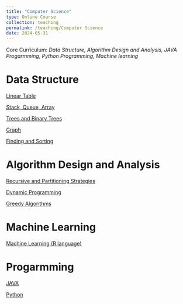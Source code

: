 ```yaml
---
title: "Computer Science"
type: Online Course
collection: teaching
permalink: /teaching/Computer Science
date: 2024-05-31
---
```


Core Curriculum: *Data Structure, Algorithm Design and Analysis, JAVA Progarmming, Python Programming, Machine learning*

Data Structure
======
[Linear Table](https://www.bilibili.com/video/BV1nk4y1c7Hp/)

[Stack, Queue, Array](https://www.bilibili.com/video/BV18H4y1U7T8/)

[Trees and Binary Trees](https://www.bilibili.com/video/BV1BM411R78b/)

[Graph](https://www.bilibili.com/video/BV1YQ4y1g7Wn/)

[Finding and Sorting](https://www.bilibili.com/video/BV1bN4y187n6/)


Algorithm Design and Analysis
======
[Recursive and Partitioning Strategies](https://www.bilibili.com/video/BV1hE421u7hs/)

[Dynamic Programming](https://www.bilibili.com/video/BV1vD421T7q9/)

[Greedy Algorithms](https://www.bilibili.com/video/BV1cz421h7SJ/)

Machine Learning
======
[Machine Learning (R language)](https://www.bilibili.com/video/BV1b8411Z7iH/)

Progarmming
======
[JAVA](https://www.bilibili.com/video/BV1AM4y1e7va/)

[Python](https://www.bilibili.com/video/BV1YW4y1X75V/)

